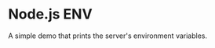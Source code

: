 # Node.js ENV

A simple demo that prints the server's environment variables.


<script href="http://0.0.0.0:3000/embed.js"/>
## Local development

    node server.js

## Deploying to Stackato

    stackato push -n

## Deploy to HP Helion

<a href="http://localhost:3000/?repoUrl=https://github.com/Phanatic/node-env">
![Helion Logo](https://region-b.geo-1.objects.hpcloudsvc.com/v1/10822257696083/downloads/button.png)
</a>
